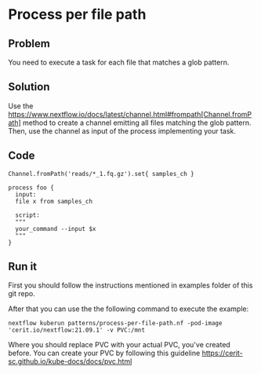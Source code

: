 # Process per file path  

## Problem 

You need to execute a task for each file that matches a glob pattern. 

## Solution

Use the https://www.nextflow.io/docs/latest/channel.html#frompath[Channel.fromPath] method to create a channel emitting all files matching the glob pattern. Then, use the channel as input of the process implementing your task. 


## Code 

    Channel.fromPath('reads/*_1.fq.gz').set{ samples_ch }

    process foo {
      input:
      file x from samples_ch
  
      script:
      """
      your_command --input $x
      """
    }



## Run it 

First you should follow the instructions mentioned in examples folder of this git repo.

After that you can use the the following command to execute the example:

    nextflow kuberun patterns/process-per-file-path.nf -pod-image 'cerit.io/nextflow:21.09.1' -v PVC:/mnt

Where you should replace PVC with your actual PVC, you've created before.
You can create your PVC by following this guideline https://cerit-sc.github.io/kube-docs/docs/pvc.html
